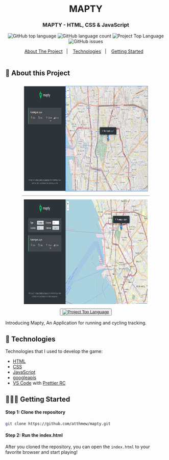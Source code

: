 <h1 align="center">
	MAPTY
</h1>

<h3 align="center">
  MAPTY - HTML, CSS & JavaScript
</h3>

<p align="center"></p>

<p align="center">
  <!-- <img alt="Project Top Language" src="https://img.shields.io/badge/98.2%25-yellow?style=for-the-badge&logo=javascript&label=JavaScript&labelColor=black"> -->
  <img alt="GitHub top language" src="https://img.shields.io/github/languages/top/atthmew/mapty?style=for-the-badge">
  <img alt="GitHub language count" src="https://img.shields.io/github/languages/count/atthmew/mapty?style=for-the-badge">
  <img alt="Project Top Language" src="https://img.shields.io/github/last-commit/atthmew/mapty?style=for-the-badge">
  <img alt="GitHub issues" src="https://img.shields.io/github/issues/atthmew/mapty?style=for-the-badge">
</p>

<p align="center">
  <a href="#-about-the-project">About The Project</a>&nbsp;&nbsp;&nbsp;|&nbsp;&nbsp;&nbsp;
  <a href="#-technologies">Technologies</a>&nbsp;&nbsp;&nbsp;|&nbsp;&nbsp;&nbsp;
  <a href="#-getting-started">Getting Started</a>&nbsp;&nbsp;&nbsp;
  <br/>
  <br/>
  
  <!-- <img alt="Demo" src="https://github.com/eltonlazzarin/reactjs-rocketfy-app/blob/master/screenshot/demo.png" target="_blank"></img> -->
</p>

## 📱 About this Project

<p align="center">
<img alt="Screenshot of the Website" src="https://github.com/atthmew/mapty/blob/main/screenshots/mapty1.png" height="350px" width="400px" /> 
<img alt="Screenshot of the Website" src="https://github.com/atthmew/mapty/blob/main/screenshots/mapty2.png" height="350px" width="400px" /> 
<br/>
</h1>
  <button>
    <a href="https://atthmew.github.io/mapty/" target="_blank" > 
      <img alt="Project Top Language" src="https://img.shields.io/badge/Mapty-white?style=for-the-badge&label=ViewDemo&labelColor=black"/>
    </a>
  </button>
</p>

<p>
Introducing Mapty, An Application for running and cycling tracking.</p>

## 🚀 Technologies

Technologies that I used to develop the game:

- [HTML](https://www.w3schools.com/html/)
- [CSS](https://www.w3schools.com/css/)
- [JavaScript](https://www.javascript.com/)
- [googleapis](https://www.npmjs.com/package/googleapis)
- [VS Code](https://code.visualstudio.com) with [Prettier RC](https://github.com/prettier/prettier)

## 👨🏼‍💻 Getting Started

#### Step 1: Clone the repository

```bash
git clone https://github.com/atthmew/mapty.git
```

#### Step 2: Run the index.html

After you cloned the repository, you can open the `index.html` to your favorite browser and start playing!

